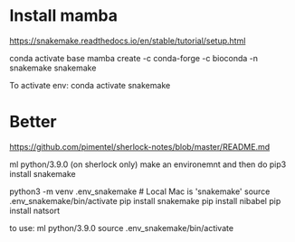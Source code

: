 # Install mamba
https://snakemake.readthedocs.io/en/stable/tutorial/setup.html

 conda activate base
 mamba create -c conda-forge -c bioconda -n snakemake snakemake

To activate env:
 conda activate snakemake

# Better
https://github.com/pimentel/sherlock-notes/blob/master/README.md

ml python/3.9.0 (on sherlock only)
make an environemnt and then do pip3 install snakemake

python3 -m venv .env_snakemake # Local Mac is 'snakemake'
source .env_snakemake/bin/activate
pip install snakemake
pip install nibabel
pip install natsort

to use:
ml python/3.9.0
source .env_snakemake/bin/activate